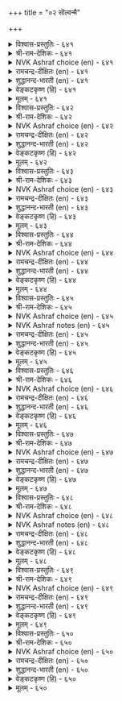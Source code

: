 +++
title = "०२ सॊल्वन्मै"

+++


<details><summary>विश्वास-प्रस्तुतिः - ६४१</summary>

नानलम् ऎन्नुम् नलनुडैमै अन्नलम्  
यानलत्तु उळ्ळदूउम् अण्ड्रु।       ६४१
</details>

<details><summary>श्री-राम-देशिकः - ६४१</summary>

अधिकारः ६५. वाग्मित्वम्  
वाग्मित्वगुणसम्पूर्त्या सचिवः श्रेष्ठ्यमाप्नुयात् ।  
गुणमध्ये विशेषेण वाग्मिता राजते यतः ॥ ६४१॥
</details>

<details><summary>NVK Ashraf choice (en) - ६४१</summary>

०६४१
Real asset is the gift of speech.
That gift is a class apart from all other gifts.
(N.V.K. Ashraf)
</details>

<details><summary>रामचन्द्र-दीक्षितः (en) - ६४१</summary>

641\. 'nā nalam' eṉṉum nalaṉ uṭaimai; an nalam  
yā nalattu uḷḷatūum aṉṟu.

641\. The virtue of good speech is greater than all the other good qualities found in one.  
</details>

<details><summary>शुद्धानन्द-भारती (en) - ६४१</summary>

1\. நாநலம் என்னும் நலனுடைமை அந்நலம்  
யாநலத்து உள்ளதூஉம் அன்று.  
The goodness called goodness of speech  
Is goodness which nothing can reach.        641  
</details>

<details><summary>वेङ्कटकृष्ण (हि) - ६४१</summary>

641
वाक्‌- शक्ति की संपदा, है मंत्री को श्रेष्ठ ।  
उनके अन्तर्गत नहीं, जो गुण अन्य यथेष्ट ॥
  </details>

<details><summary>मूलम् - ६४१</summary>

नानलम् ऎन्नुम् नलनुडैमै अन्नलम्  
यानलत्तु उळ्ळदूउम् अण्ड्रु।       ६४१
</details>

<details><summary>विश्वास-प्रस्तुतिः - ६४२</summary>

आक्कमुङ् गेडुम् अदनाल् वरुदलाल्  
कात्तोम्बल् सॊल्लिन्गट् चोर्वु।       ६४२
</details>

<details><summary>श्री-राम-देशिकः - ६४२</summary>

वक्तुर्वचनभङ्गयैव यतः स्यातां शुभाशुभे ।  
आलोच्य सावधानेन तस्माद्वाक्यं प्रजुज्यताम् ॥ ६४२॥
</details>

<details><summary>NVK Ashraf choice (en) - ६४२</summary>

०६४२
Speech can both make and mar,
And hence guard it from negligence. *
(P.S. Sundaram)
</details>

<details><summary>रामचन्द्र-दीक्षितः (en) - ६४२</summary>

642\. ākkamum, kēṭum, ataṉāl varutalāl,  
kāttu ōmpal, colliṉkaṇ cōrvu.

642\. As I both prosperity and ruin are caused by words, a minister must guard against imperfection in his speech.  
</details>

<details><summary>शुद्धानन्द-भारती (en) - ६४२</summary>

2\. ஆக்கமுங் கேடும் அதனால் வருதலால்  
காத்தோம்பல் சொல்லின்கண் சோர்வு.  
Since gain or ruin speeches bring  
Guard against the slips of tongue.        642  
</details>

<details><summary>वेङ्कटकृष्ण (हि) - ६४२</summary>

642
अपनी वाणी ही रही, लाभ- हानि का मूल ।  
इससे रहना सजग़ हो, न हो बोलते भूल ॥
  </details>

<details><summary>मूलम् - ६४२</summary>

आक्कमुङ् गेडुम् अदनाल् वरुदलाल्  
कात्तोम्बल् सॊल्लिन्गट् चोर्वु।       ६४२
</details>

<details><summary>विश्वास-प्रस्तुतिः - ६४३</summary>

केट्टार्प् पिणिक्कुम् तगैयवाय्क् केळारुम्  
वेट्प मॊऴिवदाम् सॊल्।       ६४३
</details>

<details><summary>श्री-राम-देशिकः - ६४३</summary>

यद्वचः श्रुतमात्रेण जनानावर्जयेद् गुणैः ।  
अश्रुतानां च शुश्रूषा भवेत् तत्तात्त्विकं वच ॥ ६४३॥
</details>

<details><summary>NVK Ashraf choice (en) - ६४३</summary>

०६४३
A speech should hold fast the convinced
And be pleasing even to the unconvinced.
(C. Rajagopalachari)
</details>

<details><summary>रामचन्द्र-दीक्षितः (en) - ६४३</summary>

643\. kēṭṭārp piṇikkum takai avāy, kēḷārum  
vēṭpa, moḻivatu ām-col.

643\. The minister must use such words as have the effect of strengthening the approval of those who agree and differ.  
</details>

<details><summary>शुद्धानन्द-भारती (en) - ६४३</summary>

3\. கேட்டார்ப் பிணிக்குந் தகையவாய்க் கோளாரும்  
வேட்ப மொழிவதாஞ் சொல்.  
A speech is speech that holds ears  
And attracts ev'n those that are averse.        643  
</details>

<details><summary>वेङ्कटकृष्ण (हि) - ६४३</summary>

643
जो सुनते वश में पडे, भाषण वही समर्थ ।  
वे भी जो सुनते नहीं, चाहें गुण के अर्थ ॥
  </details>

<details><summary>मूलम् - ६४३</summary>

केट्टार्प् पिणिक्कुम् तगैयवाय्क् केळारुम्  
वेट्प मॊऴिवदाम् सॊल्।       ६४३
</details>

<details><summary>विश्वास-प्रस्तुतिः - ६४४</summary>

तिऱनऱिन्दु सॊल्लुग सॊल्लै अऱनुम्  
पॊरुळुम् अदनिनूउङ्गु इल्।       ६४४
</details>

<details><summary>श्री-राम-देशिकः - ६४४</summary>

वक्तृश्रोत्रोर्मनस्तत्त्वं ज्ञात्वा वचनमुच्यताम् ।  
तादृग्वचःप्रयोगेण धर्मार्थौ भुवि सिद्धयतः ॥ ६४४॥
</details>

<details><summary>NVK Ashraf choice (en) - ६४४</summary>

०६४४
Speak to the capacity of the audience.
Nothing more virtuous or valuable than this. *
(Satguru Subramuniyaswami), (C. Rajagopalachari)
</details>

<details><summary>रामचन्द्र-दीक्षितः (en) - ६४४</summary>

644\. tiṟaṉ aṟintu colluka, collai; aṟaṉum  
poruḷum ataṉiṉ ūṅku il.

644\. Speak having regard to one’s capacity to listen; for there is no greater virtue nor wealth than that.  
</details>

<details><summary>शुद्धानन्द-भारती (en) - ६४४</summary>

4\. திறனறிந்து சொல்லுக சொல்லை அறனும்  
பொருளும் அதனினூஉங்கு இல்.  
Weigh thy words and speak; because  
No wealth or virtue words surpass.        644  
</details>

<details><summary>वेङ्कटकृष्ण (हि) - ६४४</summary>

644
शक्ति समझ कर चाहिये, करना शब्द प्रयोग ।  
इससे बढ़ कर है नहीं, धर्म अर्थ का योग ॥
  </details>

<details><summary>मूलम् - ६४४</summary>

तिऱनऱिन्दु सॊल्लुग सॊल्लै अऱनुम्  
पॊरुळुम् अदनिनूउङ्गु इल्।       ६४४
</details>

<details><summary>विश्वास-प्रस्तुतिः - ६४५</summary>

सॊल्लुग सॊल्लैप् पिऱिदोर्सॊल् अच्चॊल्लै  
वॆल्लुञ्जॊल् इन्मै अऱिन्दु।       ६४५
</details>

<details><summary>श्री-राम-देशिकः - ६४५</summary>

विवक्षा ते यदि भवेदुच्यतां तादृशं वच ।  
इतरेषां वचोभिश्च यज्जेतुं नैव शक्यते ॥ ६४५॥
</details>

<details><summary>NVK Ashraf choice (en) - ६४५</summary>

०६४५
Utter not a word without making sure
There is no other word to beat it.
(S. Maharajan)
</details>

<details><summary>NVK Ashraf notes (en) - ६४५</summary>

६४५. A short and crisp translation but not close to original: "One must speak only after considering possible counter arguments" - (K. Krishnaswamy & Vijaya Ramkumar)
</details>

<details><summary>रामचन्द्र-दीक्षितः (en) - ६४५</summary>

645\. colluka collai-piṟitu ōr col ac collai  
vellum col iṉmai aṟintu.

645\. Speak out what you have to say only after knowing that your own argument will not be turned against you.  
</details>

<details><summary>शुद्धानन्द-भारती (en) - ६४५</summary>

5\. சொல்லுக சொல்லைப் பிறிதோர்சொல் அச்சொல்லை  
வெல்லுஞ்சொல் இன்மை அறிந்து  
Speak out thy world so that no word  
Can win it and say untoward.        645  
</details>

<details><summary>वेङ्कटकृष्ण (हि) - ६४५</summary>

645
बात बताना जान यह, अन्य न कोई बात ।  
ऐसी जो उस बात को, कर सकती है मात ॥
  </details>

<details><summary>मूलम् - ६४५</summary>

सॊल्लुग सॊल्लैप् पिऱिदोर्सॊल् अच्चॊल्लै  
वॆल्लुञ्जॊल् इन्मै अऱिन्दु।       ६४५
</details>

<details><summary>विश्वास-प्रस्तुतिः - ६४६</summary>

वेट्पत्ताञ् जॊल्लिप् पिऱर्सॊल् पयन्गोडल्  
माट्चियिन् मासट्रार् कोळ्।       ६४६
</details>

<details><summary>श्री-राम-देशिकः - ६४६</summary>

मनोऽनुकूलमन्येषामुक्तवा तेषां वचस्यपि ।  
त्यक्तवा दोषान् भावमात्रग्रहणं मन्त्रिणां गुणः ॥ ६४६॥
</details>

<details><summary>NVK Ashraf choice (en) - ६४६</summary>

०६४६
To speak as desired and gain from what others say
Is the hallmark of spotless men. *
(P.S. Sundaram), (N.V.K. Ashraf)
</details>

<details><summary>रामचन्द्र-दीक्षितः (en) - ६४६</summary>

646\. vēṭpat tām colli, piṟar col payaṉ kōṭal  
māṭciyiṉ mācu aṟṟār kōḷ.

646\. A good minister wins the approval of the listener by persuasive speech.  
</details>

<details><summary>शुद्धानन्द-भारती (en) - ६४६</summary>

6\. வேட்பத்தாஞ் சொல்லிப் பிறர்சொல் பயன்கோடல்  
மாட்சியின் மாசற்றார் கோள்.  
Spotless men speak what is sweet  
And grasp in others what is meet.        646  
</details>

<details><summary>वेङ्कटकृष्ण (हि) - ६४६</summary>

646
सारग्रहण पर-वचन का, स्वयं करे प्रिय बात ।  
निर्मल गुणयुत सचिव में, है यह गुण विख्यात ॥
  </details>

<details><summary>मूलम् - ६४६</summary>

वेट्पत्ताञ् जॊल्लिप् पिऱर्सॊल् पयन्गोडल्  
माट्चियिन् मासट्रार् कोळ्।       ६४६
</details>

<details><summary>विश्वास-प्रस्तुतिः - ६४७</summary>

सॊलल्वल्लन् सोर्विलन् अञ्जान् अवनै  
इगल्वॆल्लल् यार्क्कुम् अरिदु।       ६४७
</details>

<details><summary>श्री-राम-देशिकः - ६४७</summary>

वादे कस्तं जेतुमिशः परमानसरञ्जकम् ।  
विस्मृत्या रहितं धीरं वाक्यं यः समुदीरयेत् ॥ ६४७॥
</details>

<details><summary>NVK Ashraf choice (en) - ६४७</summary>

०६४७
An eloquent, tireless and fearless speaker
Can rarely be prevailed upon by any one.
(N.V.K. Ashraf)
</details>

<details><summary>रामचन्द्र-दीक्षितः (en) - ६४७</summary>

647\. colal vallaṉ, cōrvu ilaṉ, añcāṉ, avaṉai  
ikal vellal yārkkum aritu.

647\. A clever speaker is neither tired nor fearful; none can defeat him in a debate.  
</details>

<details><summary>शुद्धानन्द-भारती (en) - ६४७</summary>

7\. சொலல்வல்லன் சோர்விலன் அஞ்சான் அவனை  
இகல்வெல்லல் யார்க்கும் அரிது.  
No foe defies the speaker clear  
Flawless, puissant, and free from fear.        647  
</details>

<details><summary>वेङ्कटकृष्ण (हि) - ६४७</summary>

647
भाषण-पटु, निर्भय तथा, रहता जो अश्रान्त ।  
उसपर जय प्रतिवाद में, पाना कठिन नितान्त ॥
  </details>

<details><summary>मूलम् - ६४७</summary>

सॊलल्वल्लन् सोर्विलन् अञ्जान् अवनै  
इगल्वॆल्लल् यार्क्कुम् अरिदु।       ६४७
</details>

<details><summary>विश्वास-प्रस्तुतिः - ६४८</summary>

विरैन्दु तॊऴिल्गेट्कुम् ञालम् निरन्दिनिदु  
सॊल्लुदल् वल्लार्प् पॆऱिन्।       ६४८
</details>

<details><summary>श्री-राम-देशिकः - ६४८</summary>

नानार्थानानुपूर्व्येण सग्रथ्य मधुरं वचः ।  
प्रयुञ्जानस्य वचनं लोको गृह्णाति सादरम् ॥ ६४८॥
</details>

<details><summary>NVK Ashraf choice (en) - ६४८</summary>

०६४८
The world will rush and listen to those
Who can to speak orderly and pleasingly.
(P.S. Sundaram), (N.V.K. Ashraf)
</details>

<details><summary>NVK Ashraf notes (en) - ६४८</summary>

६४८. An interesting alternate translation: "Swiftly will the world gather around men who can speak weighty themes in lighter vein" - (G.U. Pope), (N.V.K. Ashraf)
</details>

<details><summary>रामचन्द्र-दीक्षितः (en) - ६४८</summary>

648\. viraintu toḻil kēṭkum ñālam-nirantu iṉitu  
collutal vallārp peṟiṉ.

648\. Cogent reasoning and soft speech can bring the people over to one’s side.  
</details>

<details><summary>शुद्धानन्द-भारती (en) - ६४८</summary>

8\. விரைந்து தொழில்கேட்கும் ஞாலம் நிரந்தினிது  
சொல்லுதல் வல்லார்ப் பெறின்.  
The world will quickly carry out  
The words of counsellors astute.        648  
</details>

<details><summary>वेङ्कटकृष्ण (हि) - ६४८</summary>

648
भाषण- पटु जो ढंग से, करता मीठी बात ।  
यदि पाये तो जगत झट, माने उसकी बात ॥
  </details>

<details><summary>मूलम् - ६४८</summary>

विरैन्दु तॊऴिल्गेट्कुम् ञालम् निरन्दिनिदु  
सॊल्लुदल् वल्लार्प् पॆऱिन्।       ६४८
</details>

<details><summary>विश्वास-प्रस्तुतिः - ६४९</summary>

पलसॊल्लक् कामुऱुवर् मण्ड्रमा सट्र  
सिलसॊल्लल् तेट्रा तवर्।       ६४९
</details>

<details><summary>श्री-राम-देशिकः - ६४९</summary>

निर्दुष्टं सार्थकं वाक्यं ये न जानन्ति भाषितुम् ।  
वाक्यजालमनुस्यूतं वक्तुमेव हि ते क्षमाः ॥ ६४९॥
</details>

<details><summary>NVK Ashraf choice (en) - ६४९</summary>

०६४९
Those fond of talking much
Cannot be brief and faultless.
(P.S. Sundaram)
</details>

<details><summary>रामचन्द्र-दीक्षितः (en) - ६४९</summary>

649\. pala collak kāmuṟuvar maṉṟa- mācu aṟṟa  
cila collal tēṟṟātavar.

649\. Those who cannot say a few words correctly will evince a desire to speak much.  
</details>

<details><summary>शुद्धानन्द-भारती (en) - ६४९</summary>

9\. பலசொல்லக் காமுறுவர் மன்றமா சற்ற  
சிலசொல்லல் தேற்றா தவர்.  
They overspeak who do not seek  
A few and flawless words to speak.        649  
</details>

<details><summary>वेङ्कटकृष्ण (हि) - ६४९</summary>

649
थोडे बचन दोष रहित, कहने में असमर्थ ।  
निश्चय वे हैं चाहते, बहुत बोलना व्यर्थ ॥
  </details>

<details><summary>मूलम् - ६४९</summary>

पलसॊल्लक् कामुऱुवर् मण्ड्रमा सट्र  
सिलसॊल्लल् तेट्रा तवर्।       ६४९
</details>

<details><summary>विश्वास-प्रस्तुतिः - ६५०</summary>

इण्रुऴ्त्तुम् नाऱा मलरनैयर् कट्रदु  
उणर विरित्तुरैया तार्।       ६५०
</details>

<details><summary>श्री-राम-देशिकः - ६५०</summary>

अधीतग्रन्थमन्येषां ये बोधयितुमक्षमाः ।  
निर्गन्धफुल्लकुसुमैः ते भजन्ते समानताम् ॥ ६५०॥
</details>

<details><summary>NVK Ashraf choice (en) - ६५०</summary>

०६५०
Those who can't express what they have learnt
Are a bunch of flowers without scent. *
( Shuddhananda Bharatiar)
</details>

<details><summary>रामचन्द्र-दीक्षितः (en) - ६५०</summary>

650\. iṇar ūḻttum nāṟā malar aṉaiyar-kaṟṟatu  
uṇara virittu uraiyātār.

650\. Those who cannot explain well what they have learnt resemble the odourless flowers with their petals open.  
</details>

<details><summary>शुद्धानन्द-भारती (en) - ६५०</summary>

10\. இணரூழ்த்தும் நாறா மலரனையர் கற்றது  
உணர விரித்துரையா தார்.  
Who can't express what they have learnt  
Are bunch of flowers not fragrant.        650  
</details>

<details><summary>वेङ्कटकृष्ण (हि) - ६५०</summary>

650
पठित ग्रन्थ व्याख्या सहित, प्रवचन में असमर्थ ।  
खिला किन्तु खुशबू रहित, पुष्य-गुच्छ सम व्यर्थ ॥
  </details>

<details><summary>मूलम् - ६५०</summary>

इण्रुऴ्त्तुम् नाऱा मलरनैयर् कट्रदु  
उणर विरित्तुरैया तार्।       ६५०
</details>
